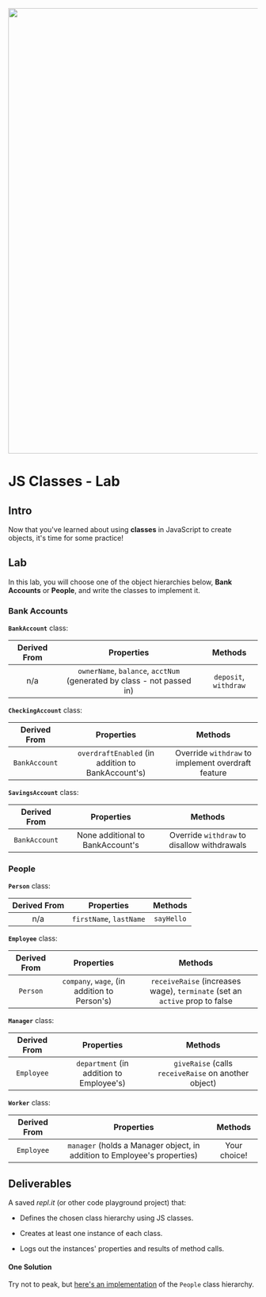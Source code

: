 <img src="https://i.imgur.com/VAIePkt.jpg" width="900">

# JS Classes - Lab

## Intro

Now that you've learned about using **classes** in JavaScript to create objects, it's time for some practice!

## Lab

In this lab, you will choose one of the object hierarchies below, **Bank Accounts** or **People**, and write the classes to implement it.

### Bank Accounts

**`BankAccount`** class:

| Derived From | Properties | Methods |
| :---: | :---: | :---: |
| n/a | `ownerName`, `balance`, `acctNum` (generated by class - not passed in) | `deposit`, `withdraw` |

**`CheckingAccount`** class:

| Derived From | Properties | Methods |
| :---: | :---: | :---: |
| `BankAccount` | `overdraftEnabled` (in addition to BankAccount's) |  Override `withdraw` to implement overdraft feature |

**`SavingsAccount`** class:

| Derived From | Properties | Methods |
| :---: | :---: | :---: |
| `BankAccount` | None additional to BankAccount's |  Override `withdraw` to disallow withdrawals |


### People

**`Person`** class:

| Derived From | Properties | Methods |
| :---: | :---: | :---: |
| n/a | `firstName`, `lastName` | `sayHello` |

**`Employee`** class:

| Derived From | Properties | Methods |
| :---: | :---: | :---: |
| `Person` | `company`, `wage`, (in addition to Person's) | `receiveRaise` (increases wage), `terminate` (set an `active` prop to false |

**`Manager`** class:

| Derived From | Properties | Methods |
| :---: | :---: | :---: |
| `Employee` | `department` (in addition to Employee's) | `giveRaise` (calls `receiveRaise` on another object) |

**`Worker`** class:

| Derived From | Properties | Methods |
| :---: | :---: | :---: |
| `Employee` | `manager` (holds a Manager object, in addition to Employee's properties) | Your choice! |


## Deliverables

A saved _repl.it_ (or other code playground project) that:

- Defines the chosen class hierarchy using JS classes.

- Creates at least one instance of each class.

- Logs out the instances' properties and results of method calls.

#### One Solution

Try not to peak, but [here's an implementation](https://repl.it/GjTg/10) of the `People` class hierarchy. 